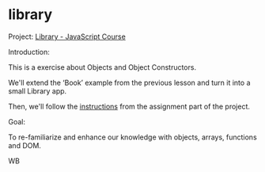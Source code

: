 # library
Project: [Library - JavaScript Course](https://www.theodinproject.com/lessons/node-path-javascript-library)


Introduction:

This is a exercise about Objects and Object Constructors.

We'll extend the ‘Book’ example from the previous lesson and turn it into a small Library app.

Then, we'll follow the [instructions](https://www.theodinproject.com/lessons/node-path-javascript-library#introduction) from the assignment part of the project.

Goal:

To re-familiarize and enhance our knowledge with objects, arrays, functions and DOM.

WB
